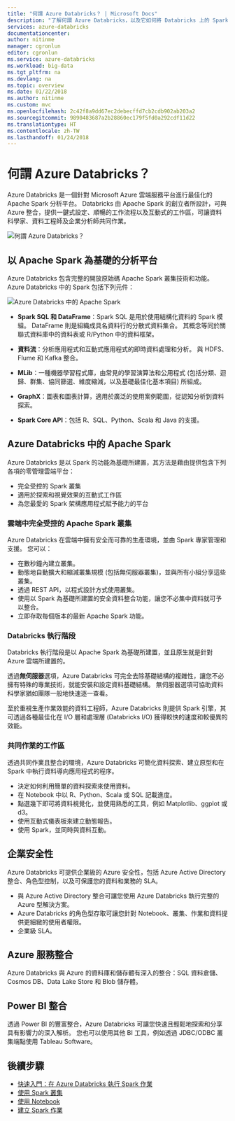 ```yaml
---
title: "何謂 Azure Databricks？ | Microsoft Docs"
description: "了解何謂 Azure Databricks，以及它如何將 Databricks 上的 Spark 帶入 Azure。 Azure Databricks 是一個針對 Microsoft Azure 雲端服務平台進行最佳化的 Apache Spark 分析平台。"
services: azure-databricks
documentationcenter: 
author: nitinme
manager: cgronlun
editor: cgronlun
ms.service: azure-databricks
ms.workload: big-data
ms.tgt_pltfrm: na
ms.devlang: na
ms.topic: overview
ms.date: 01/22/2018
ms.author: nitinme
ms.custom: mvc
ms.openlocfilehash: 2c42f8a9dd67ec2debecffd7cb2cdb902ab203a2
ms.sourcegitcommit: 9890483687a2b28860ec179f5fd0a292cdf11d22
ms.translationtype: HT
ms.contentlocale: zh-TW
ms.lasthandoff: 01/24/2018
---
```

# <a name="what-is-azure-databricks"></a>何謂 Azure Databricks？

Azure Databricks 是一個針對 Microsoft Azure 雲端服務平台進行最佳化的 Apache Spark 分析平台。 Databricks 由 Apache Spark 的創立者所設計，可與 Azure 整合，提供一鍵式設定、順暢的工作流程以及互動式的工作區，可讓資料科學家、資料工程師及企業分析師共同作業。

![何謂 Azure Databricks？](./media/what-is-azure-databricks/azure-databricks-overview.png "何謂 Azure Databricks？")

## <a name="apache-spark-based-analytics-platform"></a>以 Apache Spark 為基礎的分析平台

Azure Databricks 包含完整的開放原始碼 Apache Spark 叢集技術和功能。 Azure Databricks 中的 Spark 包括下列元件：

![Azure Databricks 中的 Apache Spark](./media/what-is-azure-databricks/apache-spark-ecosystem-databricks.png "Azure Databricks 中的 Apache Spark")

* **Spark SQL 和 DataFrame**：Spark SQL 是用於使用結構化資料的 Spark 模組。 DataFrame 則是組織成具名資料行的分散式資料集合。 其概念等同於關聯式資料庫中的資料表或 R/Python 中的資料框架。

* **資料流**：分析應用程式和互動式應用程式的即時資料處理和分析。 與 HDFS、Flume 和 Kafka 整合。

* **MLib**：一種機器學習程式庫，由常見的學習演算法和公用程式 (包括分類、迴歸、群集、協同篩選、維度縮減，以及基礎最佳化基本項目) 所組成。

* **GraphX**：圖表和圖表計算，適用於廣泛的使用案例範圍，從認知分析到資料探索。

* **Spark Core API**：包括 R、SQL、Python、Scala 和 Java 的支援。

## <a name="apache-spark-in-azure-databricks"></a>Azure Databricks 中的 Apache Spark

Azure Databricks 是以 Spark 的功能為基礎所建置，其方法是藉由提供包含下列各項的零管理雲端平台：

- 完全受控的 Spark 叢集
- 適用於探索和視覺效果的互動式工作區
- 為您最愛的 Spark 架構應用程式賦予能力的平台

### <a name="fully-managed-apache-spark-clusters-in-the-cloud"></a>雲端中完全受控的 Apache Spark 叢集

Azure Databricks 在雲端中擁有安全而可靠的生產環境，並由 Spark 專家管理和支援。 您可以：

* 在數秒鐘內建立叢集。
* 動態地自動擴大和縮減叢集規模 (包括無伺服器叢集)，並與所有小組分享這些叢集。 
* 透過 REST API，以程式設計方式使用叢集。 
* 使用以 Spark 為基礎所建置的安全資料整合功能，讓您不必集中資料就可予以整合。 
* 立即存取每個版本的最新 Apache Spark 功能。

### <a name="databricks-runtime"></a>Databricks 執行階段
Databricks 執行階段是以 Apache Spark 為基礎所建置，並且原生就是針對 Azure 雲端所建置的。 

透過**無伺服器**選項，Azure Databricks 可完全去除基礎結構的複雜性，讓您不必擁有特殊的專業技術，就能安裝和設定資料基礎結構。 無伺服器選項可協助資料科學家猶如團隊一般地快速逐一查看。

至於重視生產作業效能的資料工程師，Azure Databricks 則提供 Spark 引擎，其可透過各種最佳化在 I/O 層和處理層 (Databricks I/O) 獲得較快的速度和較優異的效能。

### <a name="workspace-for-collaboration"></a>共同作業的工作區

透過共同作業且整合的環境，Azure Databricks 可簡化資料探索、建立原型和在 Spark 中執行資料導向應用程式的程序。

* 決定如何利用簡單的資料探索來使用資料。
* 在 Notebook 中以 R、Python、Scala 或 SQL 記載進度。
* 點選幾下即可將資料視覺化，並使用熟悉的工具，例如 Matplotlib、ggplot 或 d3。
* 使用互動式儀表板來建立動態報告。
* 使用 Spark，並同時與資料互動。

## <a name="enterprise-security"></a>企業安全性

Azure Databricks 可提供企業級的 Azure 安全性，包括 Azure Active Directory 整合、角色型控制，以及可保護您的資料和業務的 SLA。

* 與 Azure Active Directory 整合可讓您使用 Azure Databricks 執行完整的 Azure 型解決方案。
* Azure Databricks 的角色型存取可讓您針對 Notebook、叢集、作業和資料提供更細緻的使用者權限。
* 企業級 SLA。 

## <a name="integration-with-azure-services"></a>Azure 服務整合

Azure Databricks 與 Azure 的資料庫和儲存體有深入的整合：SQL 資料倉儲、Cosmos DB、Data Lake Store 和 Blob 儲存體。 

## <a name="integration-with-power-bi"></a>Power BI 整合
透過 Power BI 的豐富整合，Azure Databricks 可讓您快速且輕鬆地探索和分享具有影響力的深入解析。 您也可以使用其他 BI 工具，例如透過 JDBC/ODBC 叢集端點使用 Tableau Software。

## <a name="next-steps"></a>後續步驟

* [快速入門：在 Azure Databricks 執行 Spark 作業](quickstart-create-databricks-workspace-portal.md)
* [使用 Spark 叢集](https://docs.azuredatabricks.net/user-guide/clusters/index.html)
* [使用 Notebook](https://docs.azuredatabricks.net/user-guide/notebooks/index.html)
* [建立 Spark 作業](https://docs.azuredatabricks.net/user-guide/jobs.html)

 









